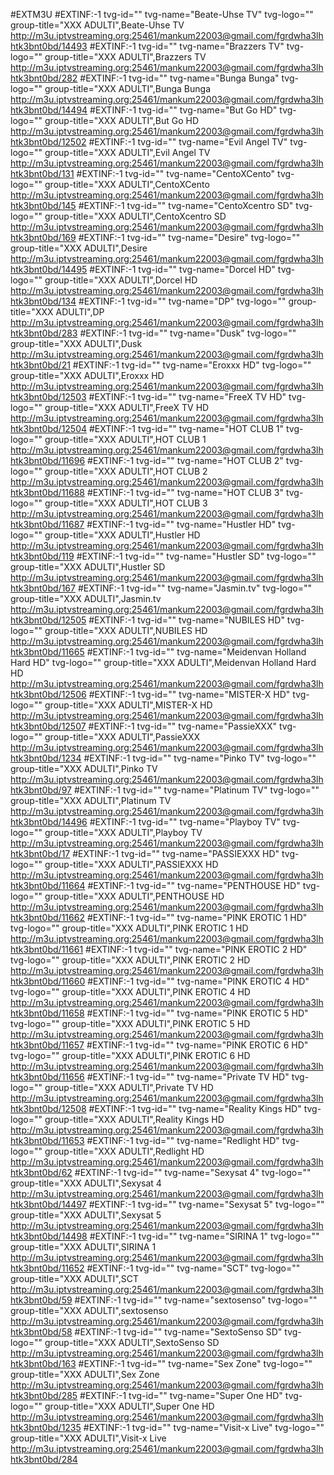 #EXTM3U
#EXTINF:-1 tvg-id="" tvg-name="Beate-Uhse TV" tvg-logo="" group-title="XXX ADULTI",Beate-Uhse TV
http://m3u.iptvstreaming.org:25461/mankum22003@gmail.com/fgrdwha3lhhtk3bnt0bd/14493
#EXTINF:-1 tvg-id="" tvg-name="Brazzers TV" tvg-logo="" group-title="XXX ADULTI",Brazzers TV
http://m3u.iptvstreaming.org:25461/mankum22003@gmail.com/fgrdwha3lhhtk3bnt0bd/282
#EXTINF:-1 tvg-id="" tvg-name="Bunga Bunga" tvg-logo="" group-title="XXX ADULTI",Bunga Bunga
http://m3u.iptvstreaming.org:25461/mankum22003@gmail.com/fgrdwha3lhhtk3bnt0bd/14494
#EXTINF:-1 tvg-id="" tvg-name="But Go HD" tvg-logo="" group-title="XXX ADULTI",But Go HD
http://m3u.iptvstreaming.org:25461/mankum22003@gmail.com/fgrdwha3lhhtk3bnt0bd/12502
#EXTINF:-1 tvg-id="" tvg-name="Evil Angel TV" tvg-logo="" group-title="XXX ADULTI",Evil Angel TV
http://m3u.iptvstreaming.org:25461/mankum22003@gmail.com/fgrdwha3lhhtk3bnt0bd/131
#EXTINF:-1 tvg-id="" tvg-name="CentoXCento" tvg-logo="" group-title="XXX ADULTI",CentoXCento
http://m3u.iptvstreaming.org:25461/mankum22003@gmail.com/fgrdwha3lhhtk3bnt0bd/145
#EXTINF:-1 tvg-id="" tvg-name="CentoXcentro SD" tvg-logo="" group-title="XXX ADULTI",CentoXcentro SD
http://m3u.iptvstreaming.org:25461/mankum22003@gmail.com/fgrdwha3lhhtk3bnt0bd/169
#EXTINF:-1 tvg-id="" tvg-name="Desire" tvg-logo="" group-title="XXX ADULTI",Desire
http://m3u.iptvstreaming.org:25461/mankum22003@gmail.com/fgrdwha3lhhtk3bnt0bd/14495
#EXTINF:-1 tvg-id="" tvg-name="Dorcel HD" tvg-logo="" group-title="XXX ADULTI",Dorcel HD
http://m3u.iptvstreaming.org:25461/mankum22003@gmail.com/fgrdwha3lhhtk3bnt0bd/134
#EXTINF:-1 tvg-id="" tvg-name="DP" tvg-logo="" group-title="XXX ADULTI",DP
http://m3u.iptvstreaming.org:25461/mankum22003@gmail.com/fgrdwha3lhhtk3bnt0bd/283
#EXTINF:-1 tvg-id="" tvg-name="Dusk" tvg-logo="" group-title="XXX ADULTI",Dusk
http://m3u.iptvstreaming.org:25461/mankum22003@gmail.com/fgrdwha3lhhtk3bnt0bd/21
#EXTINF:-1 tvg-id="" tvg-name="Eroxxx HD" tvg-logo="" group-title="XXX ADULTI",Eroxxx HD
http://m3u.iptvstreaming.org:25461/mankum22003@gmail.com/fgrdwha3lhhtk3bnt0bd/12503
#EXTINF:-1 tvg-id="" tvg-name="FreeX TV HD" tvg-logo="" group-title="XXX ADULTI",FreeX TV HD
http://m3u.iptvstreaming.org:25461/mankum22003@gmail.com/fgrdwha3lhhtk3bnt0bd/12504
#EXTINF:-1 tvg-id="" tvg-name="HOT CLUB   1" tvg-logo="" group-title="XXX ADULTI",HOT CLUB   1
http://m3u.iptvstreaming.org:25461/mankum22003@gmail.com/fgrdwha3lhhtk3bnt0bd/11696
#EXTINF:-1 tvg-id="" tvg-name="HOT CLUB  2" tvg-logo="" group-title="XXX ADULTI",HOT CLUB  2
http://m3u.iptvstreaming.org:25461/mankum22003@gmail.com/fgrdwha3lhhtk3bnt0bd/11688
#EXTINF:-1 tvg-id="" tvg-name="HOT CLUB  3" tvg-logo="" group-title="XXX ADULTI",HOT CLUB  3
http://m3u.iptvstreaming.org:25461/mankum22003@gmail.com/fgrdwha3lhhtk3bnt0bd/11687
#EXTINF:-1 tvg-id="" tvg-name="Hustler HD" tvg-logo="" group-title="XXX ADULTI",Hustler HD
http://m3u.iptvstreaming.org:25461/mankum22003@gmail.com/fgrdwha3lhhtk3bnt0bd/119
#EXTINF:-1 tvg-id="" tvg-name="Hustler SD" tvg-logo="" group-title="XXX ADULTI",Hustler SD
http://m3u.iptvstreaming.org:25461/mankum22003@gmail.com/fgrdwha3lhhtk3bnt0bd/167
#EXTINF:-1 tvg-id="" tvg-name="Jasmin.tv" tvg-logo="" group-title="XXX ADULTI",Jasmin.tv
http://m3u.iptvstreaming.org:25461/mankum22003@gmail.com/fgrdwha3lhhtk3bnt0bd/12505
#EXTINF:-1 tvg-id="" tvg-name="NUBILES HD" tvg-logo="" group-title="XXX ADULTI",NUBILES HD
http://m3u.iptvstreaming.org:25461/mankum22003@gmail.com/fgrdwha3lhhtk3bnt0bd/11665
#EXTINF:-1 tvg-id="" tvg-name="Meidenvan Holland Hard HD" tvg-logo="" group-title="XXX ADULTI",Meidenvan Holland Hard HD
http://m3u.iptvstreaming.org:25461/mankum22003@gmail.com/fgrdwha3lhhtk3bnt0bd/12506
#EXTINF:-1 tvg-id="" tvg-name="MISTER-X HD" tvg-logo="" group-title="XXX ADULTI",MISTER-X HD
http://m3u.iptvstreaming.org:25461/mankum22003@gmail.com/fgrdwha3lhhtk3bnt0bd/12507
#EXTINF:-1 tvg-id="" tvg-name="PassieXXX" tvg-logo="" group-title="XXX ADULTI",PassieXXX
http://m3u.iptvstreaming.org:25461/mankum22003@gmail.com/fgrdwha3lhhtk3bnt0bd/1234
#EXTINF:-1 tvg-id="" tvg-name="Pinko TV" tvg-logo="" group-title="XXX ADULTI",Pinko TV
http://m3u.iptvstreaming.org:25461/mankum22003@gmail.com/fgrdwha3lhhtk3bnt0bd/97
#EXTINF:-1 tvg-id="" tvg-name="Platinum TV" tvg-logo="" group-title="XXX ADULTI",Platinum TV
http://m3u.iptvstreaming.org:25461/mankum22003@gmail.com/fgrdwha3lhhtk3bnt0bd/14496
#EXTINF:-1 tvg-id="" tvg-name="Playboy TV" tvg-logo="" group-title="XXX ADULTI",Playboy TV
http://m3u.iptvstreaming.org:25461/mankum22003@gmail.com/fgrdwha3lhhtk3bnt0bd/17
#EXTINF:-1 tvg-id="" tvg-name="PASSIEXXX HD" tvg-logo="" group-title="XXX ADULTI",PASSIEXXX HD
http://m3u.iptvstreaming.org:25461/mankum22003@gmail.com/fgrdwha3lhhtk3bnt0bd/11664
#EXTINF:-1 tvg-id="" tvg-name="PENTHOUSE HD" tvg-logo="" group-title="XXX ADULTI",PENTHOUSE HD
http://m3u.iptvstreaming.org:25461/mankum22003@gmail.com/fgrdwha3lhhtk3bnt0bd/11662
#EXTINF:-1 tvg-id="" tvg-name="PINK EROTIC 1 HD" tvg-logo="" group-title="XXX ADULTI",PINK EROTIC 1 HD
http://m3u.iptvstreaming.org:25461/mankum22003@gmail.com/fgrdwha3lhhtk3bnt0bd/11661
#EXTINF:-1 tvg-id="" tvg-name="PINK EROTIC 2 HD" tvg-logo="" group-title="XXX ADULTI",PINK EROTIC 2 HD
http://m3u.iptvstreaming.org:25461/mankum22003@gmail.com/fgrdwha3lhhtk3bnt0bd/11660
#EXTINF:-1 tvg-id="" tvg-name="PINK EROTIC 4 HD" tvg-logo="" group-title="XXX ADULTI",PINK EROTIC 4 HD
http://m3u.iptvstreaming.org:25461/mankum22003@gmail.com/fgrdwha3lhhtk3bnt0bd/11658
#EXTINF:-1 tvg-id="" tvg-name="PINK EROTIC 5 HD" tvg-logo="" group-title="XXX ADULTI",PINK EROTIC 5 HD
http://m3u.iptvstreaming.org:25461/mankum22003@gmail.com/fgrdwha3lhhtk3bnt0bd/11657
#EXTINF:-1 tvg-id="" tvg-name="PINK EROTIC 6 HD" tvg-logo="" group-title="XXX ADULTI",PINK EROTIC 6 HD
http://m3u.iptvstreaming.org:25461/mankum22003@gmail.com/fgrdwha3lhhtk3bnt0bd/11656
#EXTINF:-1 tvg-id="" tvg-name="Private TV HD" tvg-logo="" group-title="XXX ADULTI",Private TV HD
http://m3u.iptvstreaming.org:25461/mankum22003@gmail.com/fgrdwha3lhhtk3bnt0bd/12508
#EXTINF:-1 tvg-id="" tvg-name="Reality Kings HD" tvg-logo="" group-title="XXX ADULTI",Reality Kings HD
http://m3u.iptvstreaming.org:25461/mankum22003@gmail.com/fgrdwha3lhhtk3bnt0bd/11653
#EXTINF:-1 tvg-id="" tvg-name="Redlight HD" tvg-logo="" group-title="XXX ADULTI",Redlight HD
http://m3u.iptvstreaming.org:25461/mankum22003@gmail.com/fgrdwha3lhhtk3bnt0bd/62
#EXTINF:-1 tvg-id="" tvg-name="Sexysat 4" tvg-logo="" group-title="XXX ADULTI",Sexysat 4
http://m3u.iptvstreaming.org:25461/mankum22003@gmail.com/fgrdwha3lhhtk3bnt0bd/14497
#EXTINF:-1 tvg-id="" tvg-name="Sexysat 5" tvg-logo="" group-title="XXX ADULTI",Sexysat 5
http://m3u.iptvstreaming.org:25461/mankum22003@gmail.com/fgrdwha3lhhtk3bnt0bd/14498
#EXTINF:-1 tvg-id="" tvg-name="SIRINA 1" tvg-logo="" group-title="XXX ADULTI",SIRINA 1
http://m3u.iptvstreaming.org:25461/mankum22003@gmail.com/fgrdwha3lhhtk3bnt0bd/11652
#EXTINF:-1 tvg-id="" tvg-name="SCT" tvg-logo="" group-title="XXX ADULTI",SCT
http://m3u.iptvstreaming.org:25461/mankum22003@gmail.com/fgrdwha3lhhtk3bnt0bd/59
#EXTINF:-1 tvg-id="" tvg-name="sextosenso" tvg-logo="" group-title="XXX ADULTI",sextosenso
http://m3u.iptvstreaming.org:25461/mankum22003@gmail.com/fgrdwha3lhhtk3bnt0bd/58
#EXTINF:-1 tvg-id="" tvg-name="SextoSenso SD" tvg-logo="" group-title="XXX ADULTI",SextoSenso SD
http://m3u.iptvstreaming.org:25461/mankum22003@gmail.com/fgrdwha3lhhtk3bnt0bd/163
#EXTINF:-1 tvg-id="" tvg-name="Sex Zone" tvg-logo="" group-title="XXX ADULTI",Sex Zone
http://m3u.iptvstreaming.org:25461/mankum22003@gmail.com/fgrdwha3lhhtk3bnt0bd/285
#EXTINF:-1 tvg-id="" tvg-name="Super One HD" tvg-logo="" group-title="XXX ADULTI",Super One HD
http://m3u.iptvstreaming.org:25461/mankum22003@gmail.com/fgrdwha3lhhtk3bnt0bd/1235
#EXTINF:-1 tvg-id="" tvg-name="Visit-x Live" tvg-logo="" group-title="XXX ADULTI",Visit-x Live
http://m3u.iptvstreaming.org:25461/mankum22003@gmail.com/fgrdwha3lhhtk3bnt0bd/284









